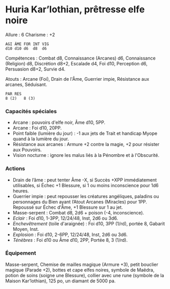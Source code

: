 # Huria Kar’lothian, prêtresse elfe noire

Allure : 6
Charisme : +2

	AGI	ÂME	FOR	INT	VIG
	d10	d10	d6	d8	d6

Compétences : Combat d8, Connaissance (Arcanes) d6, Connaissance (Religion) d8, Discrétion d8+2, Escalade d4, Foi d10, Perception d6, Persuasion d8+2, Survie d4.

Atouts : Arcane (Foi), Drain de l'Âme, Guerrier impie, Résistance aux arcanes, Séduisant.

	PAR	RES
	8 (2)	8 (3)

### Capacités spéciales
- Arcane : pouvoirs d'elfe noir, Âme d10, 5PP.
- Arcane : Foi d10, 20PP.
- Point faible (lumière du jour) : -1 aux jets de Trait et handicap Myope quand à la lumière du jour.
- Résistance aux arcanes : Armure +2 contre la magie, +2 pour résister aux Pouvoirs.
- Vision nocturne : ignore les malus liés à la Pénombre et à l'Obscurité.

### Actions
- Drain de l’âme : peut tenter Âme -X, si Succès +XPP immédiatement utilisables, si Échec +1 Blessure, si 1 ou moins inconscience pour 1d6 heures.
- Guerrier impie : peut repousser les créatures angéliques, paladins ou personnages du Bien ayant l’Atout Arcanes (Miracles) pour 1PP. Repoussé sur Échec d'Âme, +1 Blessure sur 1 au jet.
- Masse-serpent : Combat d8, 2d6 + poison (-4, inconscience).
- _Eclair_ : Foi d10, 1-3PP, 12/24/48, Inst, 2d6 ou 3d6.
- _Enchevêtrement_ (toile d'araignée) : Foi d10, 3PP (1/rd), portée 8, Gabarit Moyen, Inst.
- _Explosion_ : Foi d10, 2-6PP, 12/24/48, Inst, 2d6 ou 3d6.
- _Ténèbres_ : Foi d10 ou Âme d10, 2PP, Portée 8, 3 (1/rd).

### Équipement
Masse-serpent, Chemise de mailles magique (Armure +3), petit bouclier magique (Parade +2), bottes et cape elfes noires, symbole de Maëdra, potion de soins (soigne une Blessure), collier avec une rune (symbole de la Maison Kar’lothian), 125 po, un diamant de 5000 pa.
